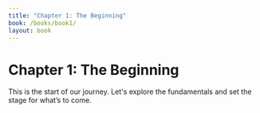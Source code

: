 ```yaml
---
title: "Chapter 1: The Beginning"
book: /books/book1/
layout: book
---
```

# Chapter 1: The Beginning

This is the start of our journey. Let's explore the fundamentals and set the stage for what’s to come.
